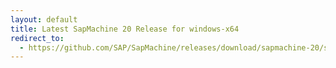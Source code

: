 ```yaml
---
layout: default
title: Latest SapMachine 20 Release for windows-x64
redirect_to:
  - https://github.com/SAP/SapMachine/releases/download/sapmachine-20/sapmachine-jre-20_windows-x64_bin.zip
---
```


